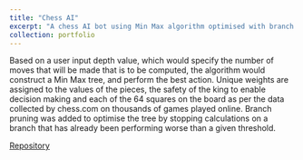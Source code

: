 ```yaml
---
title: "Chess AI"
excerpt: "A chess AI bot using Min Max algorithm optimised with branch pruning.<br><img src='/images/chess.png' height='200' width='200'>"
collection: portfolio
---
```

 
Based on a user input depth value, which would specify the number of moves that will be made that is to be computed, the algorithm would construct a Min Max tree, and perform the best action. Unique weights are assigned to the values of the pieces, the safety of the king to enable decision making and each of the 64 squares on the board as per the data collected by chess.com on thousands of games played online. Branch pruning was added to optimise the tree by stopping calculations on a branch that has already been performing worse than a given threshold. 

[Repository](https://github.com/Anirudh-R-1201/Chess-AI)